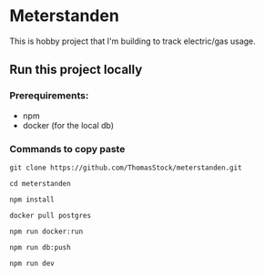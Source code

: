 # Meterstanden

This is hobby project that I'm building to track electric/gas usage.

## Run this project locally

### Prerequirements:

- npm
- docker (for the local db)

### Commands to copy paste

```
git clone https://github.com/ThomasStock/meterstanden.git
```

```
cd meterstanden
```

```
npm install
```

```
docker pull postgres
```

```
npm run docker:run
```

```
npm run db:push
```

```
npm run dev
```
